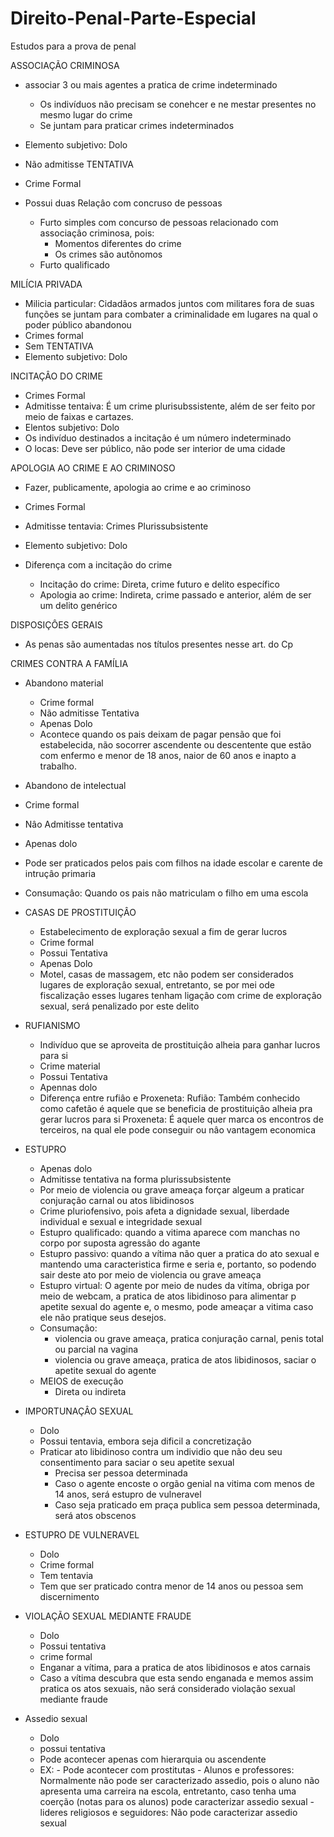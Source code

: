 # Direito-Penal-Parte-Especial
Estudos para a prova de penal

ASSOCIAÇÃO CRIMINOSA
- associar 3 ou mais agentes a pratica de crime indeterminado
  - Os indivíduos não precisam se conehcer e ne mestar presentes no mesmo lugar do crime
  - Se juntam para praticar crimes indeterminados

- Elemento subjetivo: Dolo
- Não admitisse TENTATIVA
- Crime Formal

- Possui duas Relaçâo com concruso de pessoas
  - Furto simples com concurso de pessoas relacionado com associaçâo criminosa, pois:
    - Momentos diferentes do crime
    - Os crimes são autõnomos
  - Furto qualificado

MILÍCIA PRIVADA
- Milicia particular: Cidadãos armados juntos com militares fora de suas funções se juntam para combater a criminalidade em lugares na qual o poder público abandonou
- Crimes formal
- Sem TENTATIVA
- Elemento subjetivo: Dolo

INCITAÇÂO DO CRIME
- Crimes Formal
- Admitisse tentaiva: É um crime plurisubssistente, além de ser feito por meio de faixas e cartazes.
- Elentos subjetivo: Dolo
- Os indivíduo destinados a incitaçâo é um número indeterminado
- O locas: Deve ser público, não pode ser interior de uma cidade

APOLOGIA AO CRIME E AO CRIMINOSO
- Fazer, publicamente, apologia ao crime e ao criminoso
- Crimes Formal
- Admitisse tentavia: Crimes Plurissubsistente
- Elemento subjetivo: Dolo

- Diferença com a incitação do crime
  - Incitaçâo do crime: Direta, crime futuro e delito específico 
  - Apologia ao crime: Indireta, crime passado e anterior, além de ser um delito genérico 


DISPOSIÇÔES GERAIS
- As penas são aumentadas nos títulos presentes nesse art. do Cp

CRIMES CONTRA A FAMÍLIA 
- Abandono material
  - Crime formal
  - Não admitisse Tentativa
  - Apenas Dolo
  - Acontece quando os pais deixam de pagar pensão que foi estabelecida, não socorrer ascendente ou descentente que estão com enfermo e menor de 18 anos, naior de 60 anos e inapto a trabalho.
  
 - Abandono de intelectual
  - Crime formal
  - Nâo Admitisse tentativa
  - Apenas dolo
  - Pode ser praticados pelos pais com filhos na idade escolar e carente de intruçâo primaria
  - Consumaçâo: Quando os pais não matriculam o filho em uma escola
  
 - CASAS DE PROSTITUIÇÂO
   - Estabelecimento  de exploraçâo sexual a fim de gerar lucros 
   - Crime formal
   - Possui Tentativa
   - Apenas Dolo
   - Motel, casas de massagem, etc não podem ser considerados lugares de exploraçâo sexual, entretanto, se por mei ode fiscalizaçâo esses lugares tenham ligaçâo com crime de exploraçâo sexual, será penalizado por este delito
             
 - RUFIANISMO
   - Indivíduo que se aproveita de prostituiçâo alheia para ganhar lucros para si
   - Crime material
   - Possui Tentativa
   - Apennas dolo
   - Diferença entre rufiâo e Proxeneta:
     Rufião: Também conhecido como cafetão é aquele que se beneficia de prostituiçâo alheia pra gerar lucros para si
     Proxeneta: É aquele quer marca os encontros de terceiros, na qual ele pode conseguir ou nâo vantagem economica
     
 - ESTUPRO
   - Apenas dolo 
   - Admitisse tentativa na forma plurissubsistente
   - Por meio de violencia ou grave ameaça forçar algeum a praticar conjuraçâo carnal ou atos libidinosos
   - Crime pluriofensivo, pois afeta a dignidade sexual, liberdade individual e sexual  e integridade sexual
   - Estupro qualificado: quando a vitima aparece com manchas no corpo por suposta agressão do agante
   - Estupro passivo: quando a vítima não quer a pratica do ato sexual e mantendo uma caracteristica firme e seria e, portanto, so podendo sair deste ato por meio de violencia ou grave ameaça
   - Estupro virtual: O agente por meio de nudes da vitíma, obriga por meio de webcam, a pratica de atos libidinoso para alimentar p apetite sexual do agente e, o mesmo, pode ameaçar a vitima caso ele não pratique seus desejos.
   - Consumaçâo: 
      - violencia ou grave ameaça, pratica conjuraçâo carnal, penis total ou parcial na vagina
      - violencia ou grave ameaça, pratica de atos libidinosos, saciar o apetite sexual do agente
   - MEIOS de execuçâo
      - Direta ou indireta
      
  - IMPORTUNAÇÂO SEXUAL
    - Dolo
    - Possui tentavia, embora seja dificil a concretização
    - Praticar ato libidinoso contra um individio que não deu seu consentimento para saciar o seu apetite sexual
      - Precisa ser pessoa determinada
      - Caso o agente encoste o orgão genial na vitima com menos de 14 anos, será estupro de vulneravel
      - Caso seja praticado em praça publica sem pessoa determinada, será atos obscenos
       
  - ESTUPRO DE VULNERAVEL 
    - Dolo
    - Crime formal
    - Tem tentavia
    - Tem que ser praticado contra menor de 14 anos ou pessoa sem discernimento
  - VIOLAÇÃO SEXUAL MEDIANTE FRAUDE
    - Dolo
    - Possui tentativa
    - crime formal
    - Enganar a vítima, para a pratica de atos libidinosos e atos carnais
    - Caso a vítima descubra que esta sendo enganada e memos assim pratica os atos sexuais, não será considerado violação sexual mediante fraude
    
  - Assedio sexual
    - Dolo 
    - possui tentativa
    - Pode acontecer apenas com hierarquia ou ascendente
    - EX: - Pode acontecer com prostitutas
          - Alunos e professores: Normalmente não pode ser caracterizado assedio, pois o aluno não apresenta uma carreira na escola, entretanto, caso tenha uma coerção (notas para os alunos) pode caracterizar assedio sexual
          - lideres religiosos e seguidores: Não pode caracterizar assedio sexual

  
  



    

